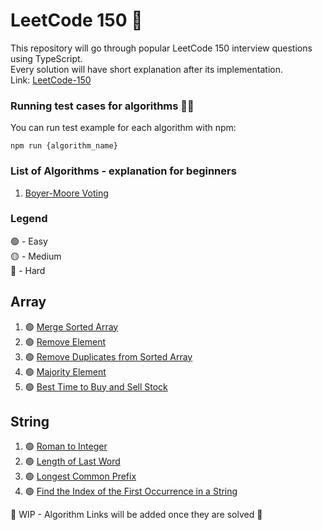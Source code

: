# LeetCode 150 🐛

This repository will go through popular LeetCode 150 interview questions using TypeScript.\
Every solution will have short explanation after its implementation.\
Link: [LeetCode-150](https://leetcode.com/studyplan/top-interview-150/)

### Running test cases for algorithms 🏃‍♂️
You can run test example for each algorithm with npm:
```shell
npm run {algorithm_name}
```

### List of Algorithms - explanation for beginners
1. [Boyer-Moore Voting](./algorithm-for-dummies/boyer-moore-voting.md)

### Legend
🟢 - Easy\
🟡 - Medium\
🔴 - Hard

## Array
1. 🟢 [Merge Sorted Array](./array/merge_sorted_array/merge_sorted_array.ts)
2. 🟢 [Remove Element](./array/remove_element/remove_element.ts)
3. 🟢 [Remove Duplicates from Sorted Array](./array/remove_duplicates_from_sorted_array/remove_duplicates_from_sorted_array.ts)
4. 🟢 [Majority Element](./array/majority_element/majority_element.ts)
5. 🟢 [Best Time to Buy and Sell Stock](./array/best_time_to_buy_and_sell_stock/best_time_to_buy_and_sell_stock.ts)


## String
1. 🟢 [Roman to Integer](./string/roman_to_integer/roman_to_integer.ts)
2. 🟢 [Length of Last Word](./string/length_of_last_word/length_of_last_word.ts)
3. 🟢 [Longest Common Prefix](./string/longest_common_prefix/longest_common_prefix.ts)
4. 🟢 [Find the Index of the First Occurrence in a String](./string/find_the_index_of_the_first_occurrence_in_a_string/find_the_index_of_the_first_occurrence_in_a_string.ts)

👷 WIP - Algorithm Links will be added once they are solved 👷